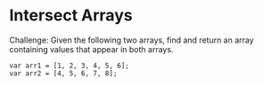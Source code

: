 # Intersect Arrays

Challenge:
Given the following two arrays, find and return an array containing values that appear in both arrays.

```
var arr1 = [1, 2, 3, 4, 5, 6];
var arr2 = [4, 5, 6, 7, 8];
```
